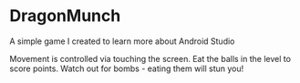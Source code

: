 # DragonMunch
A simple game I created to learn more about Android Studio

Movement is controlled via touching the screen. 
Eat the balls in the level to score points.
Watch out for bombs - eating them will stun you!
